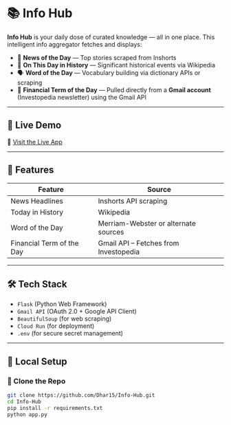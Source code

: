 # 📚 Info Hub

**Info Hub** is your daily dose of curated knowledge — all in one place. This intelligent info aggregator fetches and displays:

- 📰 **News of the Day** — Top stories scraped from Inshorts  
- 📜 **On This Day in History** — Significant historical events via Wikipedia  
- 🗣️ **Word of the Day** — Vocabulary building via dictionary APIs or scraping  
- 📘 **Financial Term of the Day** — Pulled directly from a **Gmail account** (Investopedia newsletter) using the Gmail API

---

## 🚀 Live Demo
🔗 [Visit the Live App](https://infohub-186959239227.asia-south1.run.app/)

---

## 🧩 Features

| Feature                  | Source                                 |
|--------------------------|----------------------------------------|
| News Headlines           | Inshorts API scraping                  |
| Today in History         | Wikipedia                              |
| Word of the Day          | Merriam-Webster or alternate sources   |
| Financial Term of the Day | Gmail API – Fetches from Investopedia |

---

## 🛠️ Tech Stack

- `Flask` (Python Web Framework)
- `Gmail API` (OAuth 2.0 + Google API Client)
- `BeautifulSoup` (for web scraping)
- `Cloud Run` (for deployment)
- `.env` (for secure secret management)

---

## 🧪 Local Setup

### 🔗 Clone the Repo

```bash
git clone https://github.com/Dhar15/Info-Hub.git
cd Info-Hub
pip install -r requirements.txt
python app.py
